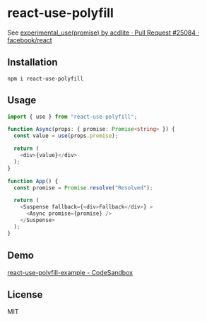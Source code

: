 # react-use-polyfill

See [experimental_use(promise) by acdlite · Pull Request #25084 · facebook/react](https://github.com/facebook/react/pull/25084)

## Installation

```
npm i react-use-polyfill
```

## Usage

``` typescript
import { use } from "react-use-polyfill";

function Async(props: { promise: Promise<string> }) {
  const value = use(props.promise);

  return (
    <div>{value}</div>
  );
}

function App() {
  const promise = Promise.resolve("Resolved");

  return (
    <Suspense fallback={<div>Fallback</div>} >
      <Async promise={promise} />
    </Suspense>
  );
}
```

## Demo

[react-use-polyfill-example - CodeSandbox](https://codesandbox.io/s/react-use-polyfill-example-ib7x74)

## License

MIT
